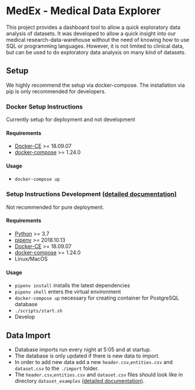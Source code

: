 # MedEx - Medical Data Explorer
This project provides a dashboard tool to allow a quick exploratory data analysis of datasets.
It was developed to allow a quick insight into our medical research-data-warehouse without the need of knowing how to use SQL or programming languages. 
However, it is not limited to clinical data, but can be used to do exploratory data analysis on many kind of datasets. 

## Setup ##
We highly recommend the setup via docker-compose. The installation via pip is only recommended for developers.

### Docker Setup Instructions ###
Currently setup for deployment and not development

#### Requirements ####
* [Docker-CE](https://docs.docker.com/install/) >= 18.09.07
* [docker-compose](https://docs.docker.com/compose/overview/) >= 1.24.0

#### Usage ####
* `docker-compose up`

### Setup Instructions Development [(detailed documentation)](https://github.com/dieterich-lab/medex/tree/PostgreSQL/documentation) ### 
Not recommended for pure deployment.

#### Requirements ####
* [Python](https://www.python.org/) >= 3.7
* [pipenv](https://docs.pipenv.org/en/latest/) >= 2018.10.13
* [Docker-CE](https://docs.docker.com/install/) >= 18.09.07
* [docker-compose](https://docs.docker.com/compose/overview/) >= 1.24.0
* Linux/MacOS

#### Usage ####
* `pipenv install` installs the latest dependencies
* `pipenv shell` enters the virtual environment
* `docker-compose up` necessary for creating container for PostgreSQL database
* `./scripts/start.sh`
* Develop


## Data Import ##
* Database imports run every night at 5:05 and at startup.
* The database is only updated if there is new data to import.
* In order to add new data add a new `header.csv`,`entities.csv` and `dataset.csv` to the `./import` folder.
* The `header.csv`,`entities.csv` and `dataset.csv` files should look like in directory `dataset_examples` [(detailed documentation)](https://github.com/dieterich-lab/medex/tree/time-series/dataset_examples/Data_import.md).



